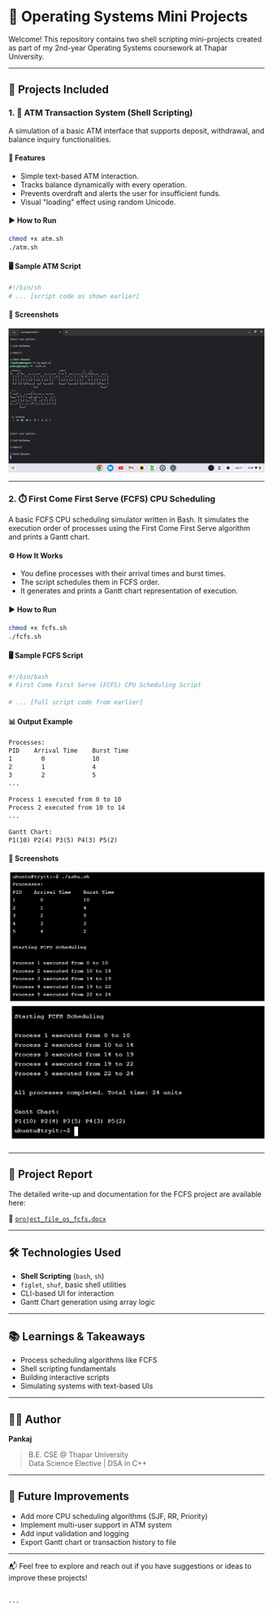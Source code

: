 
# 🧠 Operating Systems Mini Projects

Welcome! This repository contains two shell scripting mini-projects created as part of my 2nd-year Operating Systems coursework at Thapar University.

---

## 📁 Projects Included

### 1. 🏦 ATM Transaction System (Shell Scripting)
A simulation of a basic ATM interface that supports deposit, withdrawal, and balance inquiry functionalities.

#### 🔧 Features
- Simple text-based ATM interaction.
- Tracks balance dynamically with every operation.
- Prevents overdraft and alerts the user for insufficient funds.
- Visual "loading" effect using random Unicode.

#### ▶️ How to Run

```bash
chmod +x atm.sh
./atm.sh
```

#### 🖥️ Sample ATM Script

```bash
#!/bin/sh
# ... [script code as shown earlier]
```

#### 📸 Screenshots

![ATM System](unnamed.png)

---

### 2. ⏱️ First Come First Serve (FCFS) CPU Scheduling

A basic FCFS CPU scheduling simulator written in Bash. It simulates the execution order of processes using the First Come First Serve algorithm and prints a Gantt chart.

#### ⚙️ How It Works

- You define processes with their arrival times and burst times.
- The script schedules them in FCFS order.
- It generates and prints a Gantt chart representation of execution.

#### ▶️ How to Run

```bash
chmod +x fcfs.sh
./fcfs.sh
```

#### 🖥️ Sample FCFS Script

```bash
#!/bin/bash
# First Come First Serve (FCFS) CPU Scheduling Script

# ... [full script code from earlier]
```

#### 📊 Output Example

```
Processes:
PID    Arrival Time    Burst Time
1        0             10
2        1             4
3        2             5
...

Process 1 executed from 0 to 10
Process 2 executed from 10 to 14
...

Gantt Chart:
P1(10) P2(4) P3(5) P4(3) P5(2)
```

#### 📸 Screenshots

![FCFS 1](fcfs.png)  
![FCFS 2](fcfs2.png)

---

## 📄 Project Report

The detailed write-up and documentation for the FCFS project are available here:

📘 [`project_file_os_fcfs.docx`](./project_file_os_fcfs.docx)

---

## 🛠️ Technologies Used

- **Shell Scripting** (`bash`, `sh`)
- `figlet`, `shuf`, basic shell utilities
- CLI-based UI for interaction
- Gantt Chart generation using array logic

---

## 📚 Learnings & Takeaways

- Process scheduling algorithms like FCFS
- Shell scripting fundamentals
- Building interactive scripts
- Simulating systems with text-based UIs

---

## 👨‍💻 Author

**Pankaj**  
> B.E. CSE @ Thapar University  
> Data Science Elective | DSA in C++

---

## 🌱 Future Improvements

- Add more CPU scheduling algorithms (SJF, RR, Priority)
- Implement multi-user support in ATM system
- Add input validation and logging
- Export Gantt chart or transaction history to file

---

📬 Feel free to explore and reach out if you have suggestions or ideas to improve these projects!
```

---
